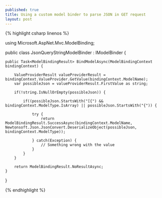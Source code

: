 ```yaml
---
published: true
title: Using a custom model binder to parse JSON in GET request
layout: post
---
```

{% highlight csharp linenos %}

using Microsoft.AspNet.Mvc.ModelBinding;

public class JsonQueryStringModelBinder : IModelBinder {

	public Task<ModelBindingResult> BindModelAsync(ModelBindingContext bindingContext) {

		ValueProviderResult valueProviderResult = bindingContext.ValueProvider.GetValue(bindingContext.ModelName);
		var possibleJson = valueProviderResult.FirstValue as string;

		if(!string.IsNullOrEmpty(possibleJson)) {

			if((possibleJson.StartsWith("[{") && bindingContext.ModelType.IsArray) || possibleJson.StartsWith("{")) {

				try {
					return ModelBindingResult.SuccessAsync(bindingContext.ModelName, Newtonsoft.Json.JsonConvert.DeserializeObject(possibleJson, bindingContext.ModelType));

				} catch(Exception) {
					// Something wrong with the value
				}
			}
		}

		return ModelBindingResult.NoResultAsync;
	}
}

{% endhighlight %}
